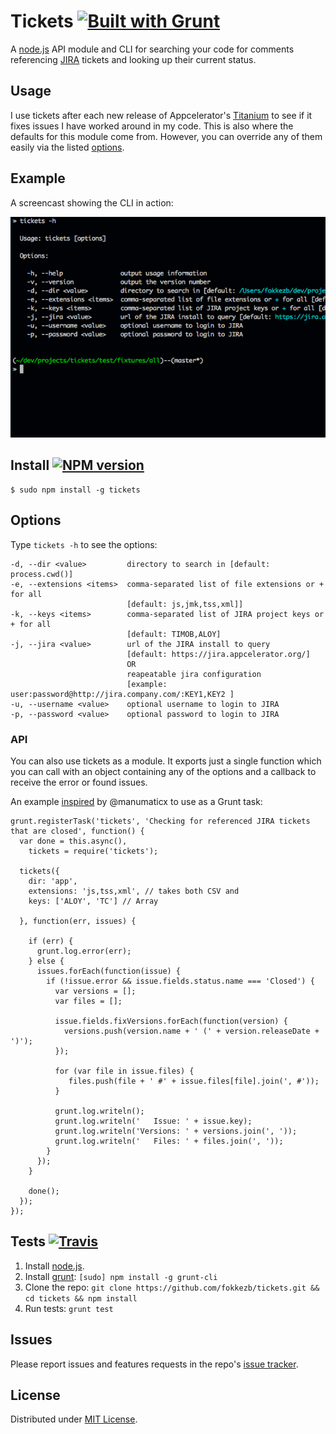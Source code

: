 # Tickets [![Built with Grunt](https://cdn.gruntjs.com/builtwith.png)](http://gruntjs.com/)

A [node.js](http://nodejs.org/) API module and CLI for searching your code for comments referencing [JIRA](https://www.atlassian.com/software/jira) tickets and looking up their current status.

## Usage

I use tickets after each new release of Appcelerator's [Titanium](http://www.appcelerator.com/titanium/) to see if it fixes issues I have worked around in my code. This is also where the defaults for this module come from. However, you can override any of them easily via the listed [options](#options).

## Example

A screencast showing the CLI in action:

![Screencast](screencast.gif)


## Install [![NPM version](https://badge.fury.io/js/tickets.svg)](http://badge.fury.io/js/tickets)

```
$ sudo npm install -g tickets
```

## Options

Type `tickets -h` to see the options:

```
-d, --dir <value>         directory to search in [default: process.cwd()]
-e, --extensions <items>  comma-separated list of file extensions or + for all
                          [default: js,jmk,tss,xml]]
-k, --keys <items>        comma-separated list of JIRA project keys or + for all
                          [default: TIMOB,ALOY]
-j, --jira <value>        url of the JIRA install to query
                          [default: https://jira.appcelerator.org/]
                          OR
                          reapeatable jira configuration
                          [example: user:password@http://jira.company.com/:KEY1,KEY2 ]
-u, --username <value>    optional username to login to JIRA
-p, --password <value>    optional password to login to JIRA
```

### API

You can also use tickets as a module. It exports just a single function which you can call with an object containing any of the options and a callback to receive the error or found issues.

An example [inspired](https://github.com/FokkeZB/tickets/issues/1) by @manumaticx to use as a Grunt task:

```
grunt.registerTask('tickets', 'Checking for referenced JIRA tickets that are closed', function() {
  var done = this.async(),
    tickets = require('tickets');

  tickets({
    dir: 'app',
    extensions: 'js,tss,xml', // takes both CSV and
    keys: ['ALOY', 'TC'] // Array

  }, function(err, issues) {

    if (err) {
      grunt.log.error(err);
    } else {
      issues.forEach(function(issue) {
        if (!issue.error && issue.fields.status.name === 'Closed') {
          var versions = [];
          var files = [];

          issue.fields.fixVersions.forEach(function(version) {
            versions.push(version.name + ' (' + version.releaseDate + ')');
          });

          for (var file in issue.files) {
             files.push(file + ' #' + issue.files[file].join(', #'));
          }

          grunt.log.writeln();
          grunt.log.writeln('   Issue: ' + issue.key);
          grunt.log.writeln('Versions: ' + versions.join(', '));
          grunt.log.writeln('   Files: ' + files.join(', '));
        }
      });
    }

    done();
  });
});
```

## Tests [![Travis](http://img.shields.io/travis/FokkeZB/tickets.png)](https://travis-ci.org/FokkeZB/tickets)

1. Install [node.js](http://nodejs.org/).
2. Install [grunt](http://gruntjs.com/): `[sudo] npm install -g grunt-cli`
3. Clone the repo: `git clone https://github.com/fokkezb/tickets.git && cd tickets && npm install`
4. Run tests: `grunt test`

## Issues

Please report issues and features requests in the repo's [issue tracker](https://github.com/fokkezb/tickets/issues).

## License

Distributed under [MIT License](LICENSE).
